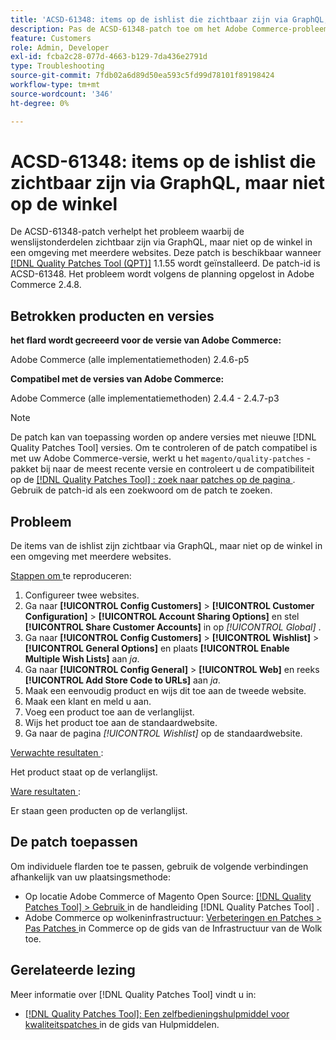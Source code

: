 ```yaml
---
title: 'ACSD-61348: items op de ishlist die zichtbaar zijn via GraphQL, maar niet op de winkel'
description: Pas de ACSD-61348-patch toe om het Adobe Commerce-probleem op te lossen, waarbij de wenslijstonderdelen zichtbaar zijn via GraphQL, maar niet op de winkel in een omgeving met meerdere websites.
feature: Customers
role: Admin, Developer
exl-id: fcba2c28-077d-4663-b129-7da436e2791d
type: Troubleshooting
source-git-commit: 7fdb02a6d89d50ea593c5fd99d78101f89198424
workflow-type: tm+mt
source-wordcount: '346'
ht-degree: 0%

---
```


# ACSD-61348: items op de ishlist die zichtbaar zijn via GraphQL, maar niet op de winkel

De ACSD-61348-patch verhelpt het probleem waarbij de wenslijstonderdelen zichtbaar zijn via GraphQL, maar niet op de winkel in een omgeving met meerdere websites. Deze patch is beschikbaar wanneer [[!DNL Quality Patches Tool (QPT)]](/help/tools/quality-patches-tool/quality-patches-tool-to-self-serve-quality-patches.md) 1.1.55 wordt geïnstalleerd. De patch-id is ACSD-61348. Het probleem wordt volgens de planning opgelost in Adobe Commerce 2.4.8.

## Betrokken producten en versies

**het flard wordt gecreeerd voor de versie van Adobe Commerce:**

Adobe Commerce (alle implementatiemethoden) 2.4.6-p5

**Compatibel met de versies van Adobe Commerce:**

Adobe Commerce (alle implementatiemethoden) 2.4.4 - 2.4.7-p3

>[!NOTE]
>
>De patch kan van toepassing worden op andere versies met nieuwe [!DNL Quality Patches Tool] versies. Om te controleren of de patch compatibel is met uw Adobe Commerce-versie, werkt u het `magento/quality-patches` -pakket bij naar de meest recente versie en controleert u de compatibiliteit op de [[!DNL Quality Patches Tool] : zoek naar patches op de pagina ](https://experienceleague.adobe.com/tools/commerce-quality-patches/index.html?lang=nl-NL) . Gebruik de patch-id als een zoekwoord om de patch te zoeken.

## Probleem

De items van de ishlist zijn zichtbaar via GraphQL, maar niet op de winkel in een omgeving met meerdere websites.

<u> Stappen om </u> te reproduceren:

1. Configureer twee websites.
1. Ga naar **[!UICONTROL Config Customers]** > **[!UICONTROL Customer Configuration]** > **[!UICONTROL Account Sharing Options]** en stel **[!UICONTROL Share Customer Accounts]** in op *[!UICONTROL Global]* .
1. Ga naar **[!UICONTROL Config Customers]** > **[!UICONTROL Wishlist]** > **[!UICONTROL General Options]** en plaats **[!UICONTROL Enable Multiple Wish Lists]** aan *ja*.
1. Ga naar **[!UICONTROL Config General]** > **[!UICONTROL Web]** en reeks **[!UICONTROL Add Store Code to URLs]** aan *ja*.
1. Maak een eenvoudig product en wijs dit toe aan de tweede website.
1. Maak een klant en meld u aan.
1. Voeg een product toe aan de verlanglijst.
1. Wijs het product toe aan de standaardwebsite.
1. Ga naar de pagina *[!UICONTROL Wishlist]* op de standaardwebsite.

<u> Verwachte resultaten </u>:

Het product staat op de verlanglijst.

<u> Ware resultaten </u>:

Er staan geen producten op de verlanglijst.

## De patch toepassen

Om individuele flarden toe te passen, gebruik de volgende verbindingen afhankelijk van uw plaatsingsmethode:

* Op locatie Adobe Commerce of Magento Open Source: [[!DNL Quality Patches Tool] > Gebruik ](/help/tools/quality-patches-tool/usage.md) in de handleiding [!DNL Quality Patches Tool] .
* Adobe Commerce op wolkeninfrastructuur: [ Verbeteringen en Patches > Pas Patches ](https://experienceleague.adobe.com/docs/commerce-cloud-service/user-guide/develop/upgrade/apply-patches.html?lang=nl-NL) in Commerce op de gids van de Infrastructuur van de Wolk toe.

## Gerelateerde lezing

Meer informatie over [!DNL Quality Patches Tool] vindt u in:

* [[!DNL Quality Patches Tool]: Een zelfbedieningshulpmiddel voor kwaliteitspatches ](/help/tools/quality-patches-tool/quality-patches-tool-to-self-serve-quality-patches.md) in de gids van Hulpmiddelen.

